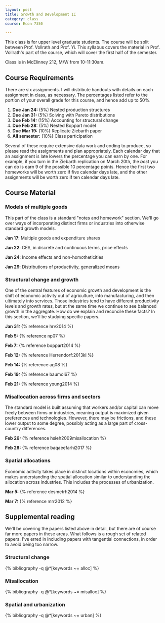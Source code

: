 ```yaml
---
layout: post
title: Growth and Development II
category: class
course: Econ 7350

---
```


This class is for upper level graduate students. The course will be split between Prof. Vollrath and Prof. Yi. This syllabus covers the material in Prof. Vollrath's part of the course, which will cover the first half of the semester.

Class is in McElinney 212, M/W from 10-11:30am. 

## Course Requirements
There are six assignments. I will distribute handouts with details on each assignment in class, as necessary. The percentages listed refer to the portion of your overall grade for this course, and hence add up to 50%.

1. **Due Jan 24:** (5%) Nested production structures
2. **Due Jan 31:** (5%) Solving with Pareto distributions
3. **Due Feb 14:** (15%) Accounting for structural change
4. **Due Feb 28:** (5%) Nested Boppart model
5. **Due Mar 19:** (10%) Replicate Ziebarth paper
6. **All semester:** (10%) Class participation

Several of these require extensive data work and coding to produce, so please read the assignments and plan appropriately. Each calendar day that an assignment is late lowers the percentage you can earn by one. For example, if you turn in the Ziebarth replication on March 20th, the *best* you can do is earn 9 of the possible 10 percentage points. Hence the first two homeworks will be worth zero if five calendar days late, and the other assignments will be worth zero if ten calendar days late.

## Course Material

### Models of multiple goods
This part of the class is a standard "notes and homework" section. We'll go over ways of incorporating distinct firms or industries into otherwise standard growth models. 

**Jan 17**: Multiple goods and expenditure shares

**Jan 22**: CES, in discrete and continuous terms, price effects

**Jan 24**: Income effects and non-homotheticities

**Jan 29**: Distributions of productivity, generalized means

### Structural change and growth
One of the central features of economic growth and development is the shift of economic activity out of agriculture, into manufacturing, and then ultimately into services. Those industries tend to have different productivity levels and growth rates, but at the same time we continue to see balanced growth in the aggregate. How do we explain and reconcile these facts? In this section, we'll be studying specific papers.

**Jan 31:** {% reference hrv2014 %}

**Feb 5:** {% reference np07 %}

**Feb 7:** {% reference boppart2014 %}

**Feb 12:** {% reference Herrendorf:2013kl %}

**Feb 14:** {% reference ag08 %}

**Feb 19:** {% reference baumol67 %}

**Feb 21:** {% reference young2014 %}

### Misallocation across firms and sectors
The standard model is built assuming that workers and/or capital can move freely between firms or industries, meaning output is maximized given preferences and technologies. However, there may be frictions, and these lower output to some degree, possibly acting as a large part of cross-country differences.

**Feb 26:** {% reference hsieh2009misallocation %}

**Feb 28:** {% reference baqaeefarhi2017 %}

### Spatial allocations
Economic activity takes place in distinct locations within economies, which makes understanding the spatial allocation similar to understanding the allocation across industries. This includes the processes of urbanization.

**Mar 5:** {% reference desmetrh2014 %}

**Mar 7:** {% reference mrr2012 %}

## Supplemental reading
We'll be covering the papers listed above in detail, but there are of course far more papers in these areas. What follows is a rough set of related papers. I've erred in including papers with tangential connections, in order to avoid being too narrow.

### Structural change

{% bibliography -q @*[keywords ~= alloc] %}

### Misallocation

{% bibliography -q @*[keywords ~= misalloc] %}

### Spatial and urbanization

{% bibliography -q @*[keywords ~= urban] %}